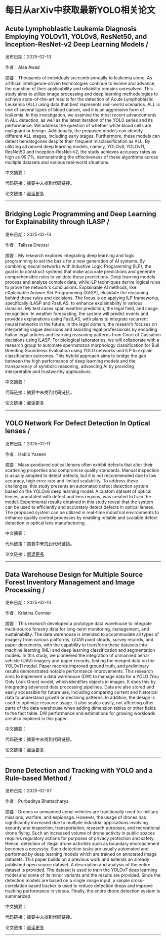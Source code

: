 # 每日从arXiv中获取最新YOLO相关论文


## Acute Lymphoblastic Leukemia Diagnosis Employing YOLOv11, YOLOv8, ResNet50, and Inception\-ResNet\-v2 Deep Learning Models / 

发布日期：2025-02-13

作者：Alaa Awad

摘要：Thousands of individuals succumb annually to leukemia alone. As artificial intelligence\-driven technologies continue to evolve and advance, the question of their applicability and reliability remains unresolved. This study aims to utilize image processing and deep learning methodologies to achieve state\-of\-the\-art results for the detection of Acute Lymphoblastic Leukemia \(ALL\) using data that best represents real\-world scenarios. ALL is one of several types of blood cancer, and it is an aggressive form of leukemia. In this investigation, we examine the most recent advancements in ALL detection, as well as the latest iteration of the YOLO series and its performance. We address the question of whether white blood cells are malignant or benign. Additionally, the proposed models can identify different ALL stages, including early stages. Furthermore, these models can detect hematogones despite their frequent misclassification as ALL. By utilizing advanced deep learning models, namely, YOLOv8, YOLOv11, ResNet50 and Inception\-ResNet\-v2, the study achieves accuracy rates as high as 99.7%, demonstrating the effectiveness of these algorithms across multiple datasets and various real\-world situations.

中文摘要：


代码链接：摘要中未找到代码链接。

论文链接：[阅读更多](http://arxiv.org/abs/2502.09804v1)

---


## Bridging Logic Programming and Deep Learning for Explainability through ILASP / 

发布日期：2025-02-13

作者：Talissa Dreossi

摘要：My research explores integrating deep learning and logic programming to set the basis for a new generation of AI systems. By combining neural networks with Inductive Logic Programming \(ILP\), the goal is to construct systems that make accurate predictions and generate comprehensible rules to validate these predictions. Deep learning models process and analyze complex data, while ILP techniques derive logical rules to prove the network's conclusions. Explainable AI methods, like eXplainable Answer Set Programming \(XASP\), elucidate the reasoning behind these rules and decisions. The focus is on applying ILP frameworks, specifically ILASP and FastLAS, to enhance explainability in various domains. My test cases span weather prediction, the legal field, and image recognition. In weather forecasting, the system will predict events and provides explanations using FastLAS, with plans to integrate recurrent neural networks in the future. In the legal domain, the research focuses on interpreting vague decisions and assisting legal professionals by encoding Italian legal articles and learning reasoning patterns from Court of Cassation decisions using ILASP. For biological laboratories, we will collaborate with a research group to automate spermatozoa morphology classification for Bull Breeding Soundness Evaluation using YOLO networks and ILP to explain classification outcomes. This hybrid approach aims to bridge the gap between the high performance of deep learning models and the transparency of symbolic reasoning, advancing AI by providing interpretable and trustworthy applications.

中文摘要：


代码链接：摘要中未找到代码链接。

论文链接：[阅读更多](http://arxiv.org/abs/2502.09227v1)

---


## YOLO Network For Defect Detection In Optical lenses / 

发布日期：2025-02-11

作者：Habib Yaseen

摘要：Mass\-produced optical lenses often exhibit defects that alter their scattering properties and compromise quality standards. Manual inspection is usually adopted to detect defects, but it is not recommended due to low accuracy, high error rate and limited scalability. To address these challenges, this study presents an automated defect detection system based on the YOLOv8 deep learning model. A custom dataset of optical lenses, annotated with defect and lens regions, was created to train the model. Experimental results obtained in this study reveal that the system can be used to efficiently and accurately detect defects in optical lenses. The proposed system can be utilized in real\-time industrial environments to enhance quality control processes by enabling reliable and scalable defect detection in optical lens manufacturing.

中文摘要：


代码链接：摘要中未找到代码链接。

论文链接：[阅读更多](http://arxiv.org/abs/2502.07592v1)

---


## Data Warehouse Design for Multiple Source Forest Inventory Management and Image Processing / 

发布日期：2025-02-10

作者：Kristina Cormier

摘要：This research developed a prototype data warehouse to integrate multi\-source forestry data for long\-term monitoring, management, and sustainability. The data warehouse is intended to accommodate all types of imagery from various platforms, LiDAR point clouds, survey records, and paper documents, with the capability to transform these datasets into machine learning \(ML\) and deep learning classification and segmentation models. In this study, we pioneered the integration of unmanned aerial vehicle \(UAV\) imagery and paper records, testing the merged data on the YOLOv11 model. Paper records improved ground truth, and preliminary results demonstrated notable performance improvements.   This research aims to implement a data warehouse \(DW\) to manage data for a YOLO \(You Only Look Once\) model, which identifies objects in images. It does this by integrating advanced data processing pipelines. Data are also stored and easily accessible for future use, including comparing current and historical data to understand growth or declining patterns. In addition, the design is used to optimize resource usage. It also scales easily, not affecting other parts of the data warehouse when adding dimension tables or other fields to the fact table. DW performance and estimations for growing workloads are also explored in this paper.

中文摘要：


代码链接：摘要中未找到代码链接。

论文链接：[阅读更多](http://arxiv.org/abs/2502.07015v1)

---


## Drone Detection and Tracking with YOLO and a Rule\-based Method / 

发布日期：2025-02-07

作者：Purbaditya Bhattacharya

摘要：Drones or unmanned aerial vehicles are traditionally used for military missions, warfare, and espionage. However, the usage of drones has significantly increased due to multiple industrial applications involving security and inspection, transportation, research purposes, and recreational drone flying. Such an increased volume of drone activity in public spaces requires regulatory actions for purposes of privacy protection and safety. Hence, detection of illegal drone activities such as boundary encroachment becomes a necessity. Such detection tasks are usually automated and performed by deep learning models which are trained on annotated image datasets. This paper builds on a previous work and extends an already published open source dataset. A description and analysis of the entire dataset is provided. The dataset is used to train the YOLOv7 deep learning model and some of its minor variants and the results are provided. Since the detection models are based on a single image input, a simple cross\-correlation based tracker is used to reduce detection drops and improve tracking performance in videos. Finally, the entire drone detection system is summarized.

中文摘要：


代码链接：摘要中未找到代码链接。

论文链接：[阅读更多](http://arxiv.org/abs/2502.05292v1)

---

